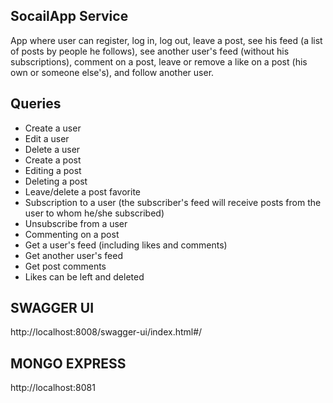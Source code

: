 SocailApp Service
-
App where user can register, log in, log out, leave a post, see his feed (a list of posts by people he follows), see another user's feed (without his subscriptions), comment on a post, leave or remove a like on a post (his own or someone else's), and follow another user.


Queries
-
- Create a user
- Edit a user
- Delete a user
- Create a post
- Editing a post
- Deleting a post
- Leave/delete a post favorite
- Subscription to a user (the subscriber's feed will receive posts from the user to whom he/she subscribed)
- Unsubscribe from a user
- Commenting on a post
- Get a user's feed (including likes and comments)
- Get another user's feed
- Get post comments
- Likes can be left and deleted

SWAGGER UI
-
http://localhost:8008/swagger-ui/index.html#/

MONGO EXPRESS
-
http://localhost:8081
